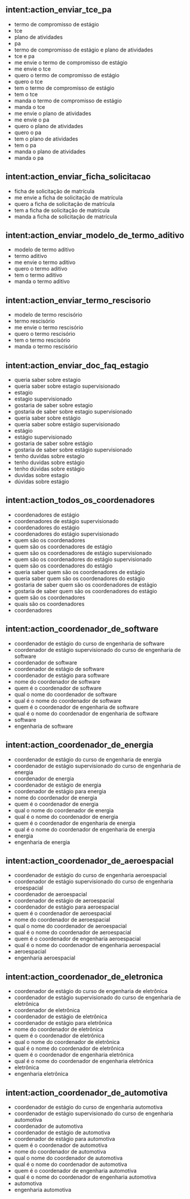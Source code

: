 ## intent:action_enviar_tce_pa
- termo de compromisso de estágio
- tce
- plano de atividades
- pa
- termo de compromisso de estágio e plano de atividades
- tce e pa
- me envie o termo de compromisso de estágio
- me envie o tce
- quero o termo de compromisso de estágio
- quero o tce
- tem o termo de compromisso de estágio
- tem o tce
- manda o termo de compromisso de estágio
- manda o tce
- me envie o plano de atividades
- me envie o pa
- quero o plano de atividades
- quero o pa
- tem o plano de atividades
- tem o pa
- manda o plano de atividades
- manda o pa

## intent:action_enviar_ficha_solicitacao
- ficha de solicitação de matrícula
- me envie a ficha de solicitação de matrícula
- quero a ficha de solicitação de matrícula
- tem a ficha de solicitação de matrícula
- manda a ficha de solicitação de matrícula

## intent:action_enviar_modelo_de_termo_aditivo
- modelo de termo aditivo
- termo aditivo
- me envie o termo aditivo
- quero o termo aditivo
- tem o termo aditivo
- manda o termo aditivo

## intent:action_enviar_termo_rescisorio
- modelo de termo rescisório
- termo rescisório
- me envie o termo rescisório
- quero o termo rescisório
- tem o termo rescisório
- manda o termo rescisório

## intent:action_enviar_doc_faq_estagio
- queria saber sobre estagio
- queria saber sobre estagio supervisionado
- estagio
- estagio supervisionado
- gostaria de saber sobre estagio
- gostaria de saber sobre estagio supervisionado
- queria saber sobre estágio
- queria saber sobre estágio supervisionado
- estágio
- estágio supervisionado
- gostaria de saber sobre estágio
- gostaria de saber sobre estágio supervisionado
- tenho duvidas sobre estagio
- tenho duvidas sobre estágio
- tenho dúvidas sobre estágio
- duvidas sobre estagio
- dúvidas sobre estágio

## intent:action_todos_os_coordenadores
- coordenadores de estágio
- coordenadores de estágio supervisionado
- coordenadores do estágio
- coordenadores do estágio supervisionado
- quem são os coordenadores
- quem são os coordenadores de estágio
- quem são os coordenadores de estágio supervisionado
- quem são os coordenadores do estágio supervisionado
- quem são os coordenadores do estágio
- queria saber quem são os coordenadores de estágio
- queria saber quem são os coordenadores do estágio
- gostaria de saber quem são os coordenadores de estágio
- gostaria de saber quem são os coordenadores do estágio
- quem são os coordenadores
- quais são os coordenadores
- coordenadores

## intent:action_coordenador_de_software
- coordenador de estágio do curso de engenharia de software
- coordenador de estágio supervisionado do curso de engenharia de software
- coordenador de software
- coordenador de estágio de software
- coordenador de estágio para software
- nome do coordenador de software
- quem é o coordenador de software
- qual o nome do coordenador de software
- qual é o nome do coordenador de software
- quem é o coordenador de engenharia de software
- qual é o nome do coordenador de engenharia de software
- software
- engenharia de software

## intent:action_coordenador_de_energia
- coordenador de estágio do curso de engenharia de energia
- coordenador de estágio supervisionado do curso de engenharia de energia
- coordenador de energia
- coordenador de estágio de energia
- coordenador de estágio para energia
- nome do coordenador de energia
- quem é o coordenador de energia
- qual o nome do coordenador de energia
- qual é o nome do coordenador de energia
- quem é o coordenador de engenharia de energia
- qual é o nome do coordenador de engenharia de energia
- energia
- engenharia de energia

## intent:action_coordenador_de_aeroespacial
- coordenador de estágio do curso de engenharia aeroespacial
- coordenador de estágio supervisionado do curso de engenharia eroespacial
- coordenador de aeroespacial
- coordenador de estágio de aeroespacial
- coordenador de estágio para aeroespacial
- quem é o coordenador de aeroespacial
- nome do coordenador de aeroespacial
- qual o nome do coordenador de aeroespacial
- qual é o nome do coordenador de aeroespacial
- quem é o coordenador de engenharia aeroespacial
- qual é o nome do coordenador de engenharia aeroespacial
- aeroespacial
- engenharia aeroespacial

## intent:action_coordenador_de_eletronica
- coordenador de estágio do curso de engenharia de eletrônica
- coordenador de estágio supervisionado do curso de engenharia de eletrônica
- coordenador de eletrônica
- coordenador de estágio de eletrônica
- coordenador de estágio para eletrônica
- nome do coordenador de eletrônica
- quem é o coordenador de eletrônica
- qual o nome do coordenador de eletrônica
- qual é o nome do coordenador de eletrônica
- quem é o coordenador de engenharia eletrônica
- qual é o nome do coordenador de engenharia eletrônica
- eletrônica
- engenharia eletrônica

## intent:action_coordenador_de_automotiva
- coordenador de estágio do curso de engenharia automotiva
- coordenador de estágio supervisionado do curso de engenharia automotiva
- coordenador de automotiva
- coordenador de estágio de automotiva
- coordenador de estágio para automotiva
- quem é o coordenador de automotiva
- nome do coordenador de automotiva
- qual o nome do coordenador de automotiva
- qual é o nome do coordenador de automotiva
- quem é o coordenador de engenharia automotiva
- qual é o nome do coordenador de engenharia automotiva
- automotiva
- engenharia automotiva
